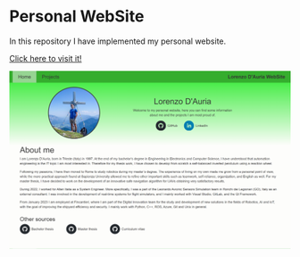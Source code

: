 # Personal WebSite

In this repository I have implemented my personal website.

[Click here to visit it!](https://lodauria.github.io)

![](./screenshot.png)
